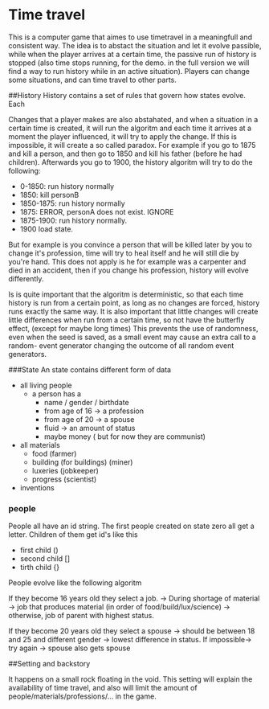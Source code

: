 # Time travel

This is a computer game that aimes to use timetravel in a meaningfull and consistent way. 
The idea is to abstact the situation and let it evolve passible, while when the player arrives at a certain
time, the passive run of history is stopped (also time stops running, for the demo. in the full version we will find a way
to run history while in an active situation). Players can change some situations, and can time travel to other parts.


##History
History contains a set of rules that govern how states evolve. Each 


Changes that a player makes are also abstahated, and when a situation in a certain time is created, it will run the 
algoritm and each time it arrives at a moment the player influenced, it will try to apply the change. 
If this is impossible, it will create a so called paradox. For example if you go to 1875 and kill a person, and 
then go to 1850 and kill his father (before he had children). Afterwards you go to 1900, the history algoritm will try
to do the following:

- 0-1850: run history normally
- 1850: kill personB
- 1850-1875: run history normally
- 1875: ERROR, personA does not exist. IGNORE
- 1875-1900: run history normally.
- 1900 load state.


But for example is you convince a person that will be killed later by you to change it's profession, time will try to heal
itself and he will still die by you're hand. This does not apply is he for example was a carpenter and died in an accident,
then if you change his profession, history will evolve differently. 

Is is quite important that the algoritm is deterministic, so that each time history is run from a certain point, 
as long as no changes are forced, history runs exactly the same way. It is also important that little changes will
create little differences when run from a certain time, so not have the butterfly effect, (except for maybe long times)
This prevents the use of randomness, even when the seed is saved, as a small event may cause an extra call to a random-
event generator changing the outcome of all random event generators.

###State
An state contains different form of data

- all living people
  - a person has a 
    - name / gender / birthdate
    - from age of 16 -> a profession
    - from age of 20 -> a spouse
    - fluid -> an amount of status
    - maybe money ( but for now they are communist)
- all materials
  - food  (farmer)
  - building (for buildings) (miner)
  - luxeries (jobkeeper)
  - progress (scientist)
- inventions
  
  
### people

People all have an id string. The first people created on state zero all get a letter. Children of them get id's like this
- first child (<father><mother>)
- second child \[<father><mother>\]
- tirth child {<father><mother>}

People evolve like the following algoritm

If they become 16 years old they select a job. 
-> During shortage of material -> job that produces material (in order of food/build/lux/science)
-> otherwise, job of parent with highest status. 

If they become 20 years old they select a spouse
-> should be between 18 and 25 and different gender
-> lowest difference in status.
If impossible-> try again
-> spouse also gets spouse




##Setting and backstory

It happens on a small rock floating in the void. This setting will explain the availability of time travel, and
also will limit the amount of people/materials/professions/... in the game. 